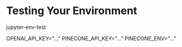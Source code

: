 # Testing Your Environment

jupyter-env-test

OPENAI_API_KEY="..."
PINECONE_API_KEY="..."
PINECONE_ENV="..."